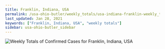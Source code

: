 ```yaml
---
title: Franklin, Indiana, USA
permalink: /usa-ohio-butler/weekly_totals/usa-indiana-franklin-weekly_totals.html
last_updated: Jan 28, 2021
keywords: ["Franklin, Indiana, USA", "weekly totals"]
sidebar: usa-ohio-butler_sidebar
---
```


![Weekly Totals of Confirmed Cases for Franklin, Indiana, USA](/covid_tracker/images/graphs/usa-indiana-franklin-weekly_totals_graph.png)
